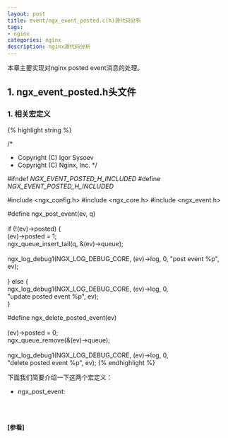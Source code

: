 ```yaml
---
layout: post
title: event/ngx_event_posted.c(h)源代码分析
tags:
- nginx
categories: nginx
description: nginx源代码分析
---
```



本章主要实现对nginx posted event消息的处理。


<!-- more -->


## 1. ngx_event_posted.h头文件

### 1. 相关宏定义
{% highlight string %}

/*
 * Copyright (C) Igor Sysoev
 * Copyright (C) Nginx, Inc.
 */


#ifndef _NGX_EVENT_POSTED_H_INCLUDED_
#define _NGX_EVENT_POSTED_H_INCLUDED_


#include <ngx_config.h>
#include <ngx_core.h>
#include <ngx_event.h>


#define ngx_post_event(ev, q)                                                 \
                                                                              \
    if (!(ev)->posted) {                                                      \
        (ev)->posted = 1;                                                     \
        ngx_queue_insert_tail(q, &(ev)->queue);                               \
                                                                              \
        ngx_log_debug1(NGX_LOG_DEBUG_CORE, (ev)->log, 0, "post event %p", ev);\
                                                                              \
    } else  {                                                                 \
        ngx_log_debug1(NGX_LOG_DEBUG_CORE, (ev)->log, 0,                      \
                       "update posted event %p", ev);                         \
    }


#define ngx_delete_posted_event(ev)                                           \
                                                                              \
    (ev)->posted = 0;                                                         \
    ngx_queue_remove(&(ev)->queue);                                           \
                                                                              \
    ngx_log_debug1(NGX_LOG_DEBUG_CORE, (ev)->log, 0,                          \
                   "delete posted event %p", ev);
{% endhighlight %}

下面我们简要介绍一下这两个宏定义：

* ngx_post_event: 








<br />
<br />

**[参看]**






<br />
<br />
<br />

